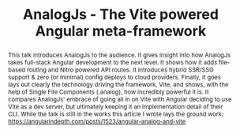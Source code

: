 ---
title: "AnalogJs - The Vite powered Angular meta-framework"
abstract: |
  This talk introduces AnalogJs to the audience. It gives insight into how AnalogJs takes full-stack Angular development to the next level. It shows how it adds file-based routing and Nitro powered API routes. It introduces hybrid SSR/SSG support & zero (or minimal) config deploys to cloud providers. Finally, it goes lays out clearly the technology driving the framework, Vite, and shows, with the help of Single File Components (.analog), how incredibly powerful it is. It compares AnalogJs' embrace of going all in on Vite with Angular deciding to use Vite as a dev server, but ultimately keeping it an implementation detail of their CLI. While the talk is still in the works this article I wrote lays the ground work: https://angularindepth.com/posts/1523/angular-analog-and-vite
speakers: 
  - "robin-goetz"
---